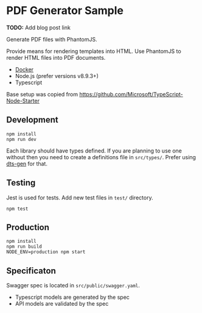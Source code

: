# PDF Generator Sample

**TODO:** Add blog post link

Generate PDF files with PhantomJS.

Provide means for rendering templates into HTML. Use PhantomJS to render
HTML files into PDF documents.

- [Docker](https://docs.docker.com/engine/installation/)
- Node.js (prefer versions v8.9.3+)
- Typescript

Base setup was copied from https://github.com/Microsoft/TypeScript-Node-Starter

## Development

```
npm install
npm run dev
```

Each library should have types defined. If you are planning to use one without
then you need to create a definitions file in `src/types/`.
Prefer using [dts-gen](https://github.com/Microsoft/dts-gen) for that.

## Testing

Jest is used for tests. Add new test files in `test/` directory.

```
npm test
```

## Production

```
npm install
npm run build
NODE_ENV=production npm start
```

## Specificaton

Swagger spec is located in `src/public/swagger.yaml`.

* Typescript models are generated by the spec
* API models are validated by the spec
